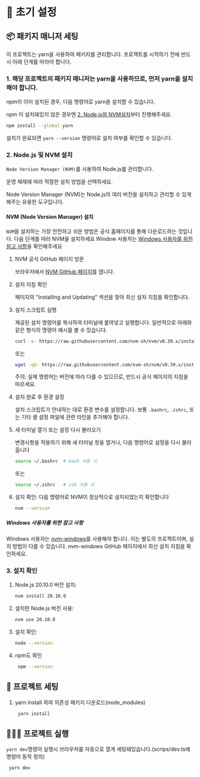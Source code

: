 # 🚀 초기 설정

## 📦 패키지 매니저 세팅

이 프로젝트는 yarn을 사용하여 패키지를 관리합니다.
프로젝트를 시작하기 전에 반드시 아래 단계를 따라야 합니다.

### 1. 해당 프로젝트의 패키지 매니저는 yarn을 사용하므로, 먼저 yarn을 설치해야 합니다.

npm이 이미 설치된 경우, 다음 명령어로 yarn을 설치할 수 있습니다.

npm 이 설치돼있지 않은 경우엔 [2. Node.js와 NVM설치](#2-nodejs-및-nvm-설치)부터 진행해주세요.

```bash
npm install --global yarn
```

설치가 완료되면 `yarn --version` 명령어로 설치 여부를 확인할 수 있습니다.

### 2. Node.js 및 NVM 설치

`Node Version Manager (NVM)`를 사용하여 Node.js를 관리합니다.

운영 체제에 따라 적절한 설치 방법을 선택하세요.

Node Version Manager (NVM)는 Node.js의 여러 버전을 설치하고 관리할 수 있게 해주는 유용한 도구입니다.

#### NVM (Node Version Manager) 설치

`NVM`을 설치하는 가장 안전하고 쉬운 방법은 공식 홈페이지를 통해 다운로드하는 것입니다. 다음 단계를 따라 NVM을 설치하세요 Window 사용자는 [Windows 사용자를 위한 참고 사항](#windows-사용자를-위한-참고-사항)을 확인해주세요

1. NVM 공식 GitHub 페이지 방문

   브라우저에서 <a href="https://github.com/nvm-sh/nvm/" target="_blank">NVM GitHub 페이지</a>를 엽니다.

2. 설치 지침 확인

   페이지의 "Installing and Updating" 섹션을 찾아 최신 설치 지침을 확인합니다.

3. 설치 스크립트 실행

   제공된 설치 명령어를 복사하여 터미널에 붙여넣고 실행합니다. 일반적으로 아래와 같은 형식의 명령어 예시를 볼 수 있습니다.

   ```bash
   curl -o- https://raw.githubusercontent.com/nvm-sh/nvm/v0.39.x/install.sh | bash
   ```

   또는

   ```bash
   wget -qO- https://raw.githubusercontent.com/nvm-sh/nvm/v0.39.x/install.sh | bash
   ```

   주의: 실제 명령어는 버전에 따라 다를 수 있으므로, 반드시 공식 페이지의 지침을 따르세요.

4. 설치 완료 후 환경 설정

   설치 스크립트가 안내하는 대로 환경 변수를 설정합니다. 보통 `.bashrc`, `.zshrc`, 또는 기타 셸 설정 파일에 관련 라인을 추가해야 합니다.

5. 새 터미널 열기 또는 설정 다시 불러오기

   변경사항을 적용하기 위해 새 터미널 창을 열거나, 다음 명령어로 설정을 다시 불러옵니다

   ```bash
   source ~/.bashrc  # bash 사용 시
   ```

   또는

   ```bash
   source ~/.zshrc   # zsh 사용 시
   ```

6. 설치 확인:
   다음 명령어로 NVM이 정상적으로 설치되었는지 확인합니다

   ```bash
   nvm --version
   ```

##### Windows 사용자를 위한 참고 사항

Windows 사용자는 <a href="https://github.com/coreybutler/nvm-windows" target="_blank">nvm-windows</a>를 사용해야 합니다. 이는 별도의 프로젝트이며, 설치 방법이 다를 수 있습니다. nvm-windows GitHub 페이지에서 최신 설치 지침을 확인하세요.

### 3. 설치 확인

1. Node.js 20.10.0 버전 설치:

   ```bash
   nvm install 20.10.0
   ```

2. 설치한 Node.js 버전 사용:

   ```bash
   nvm use 20.10.0
   ```

3. 설치 확인:
   ```bash
   node --version
   ```
4. npm도 확인
   ```bash
    npm --version
   ```

## 📖 프로젝트 세팅

1. yarn install 하여 의존성 패키지 다운로드(node_modules)
   ```bash
    yarn install
   ```

## 🏃🏻‍♂️ 프로젝트 실행

`yarn dev`명령어 실행시 브라우저를 자동으로 열게 세팅돼있습니다.(scrips/dev.ts에 명령어 동작 정의)

```bash
 yarn dev
```
